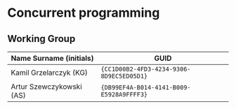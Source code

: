 # Concurrent programming

## Working Group

| Name Surname (initials) | GUID                                     |
| ----------------------- | ---------------------------------------- |
| Kamil Grzelarczyk (KG)  | `{CC1D00B2-4FD3-4234-9306-8D9EC5ED05D1}` |
| Artur Szewczykowski (AS)| `{DB99EF4A-B014-4141-B009-E5928A9FFFF3}` |
